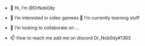 - 👋 Hi, I’m @DrNob0dy
- 👀 I’m interested in video gamees 
🌱 I’m currently learning stuff

- 💞️ I’m looking to collaborate on ...
- 📫 How to reach me add me on discord Dr_Nob0dy#1363


<!---
DrNob0dy/DrNob0dy is a ✨ special ✨ repository because its `README.md` (this file) appears on your GitHub profile.
You can click the Preview link to take a look at your changes.
--->
